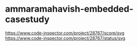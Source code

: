 # ammaramahavish-embedded-casestudy
https://www.code-inspector.com/project/28767/score/svg
https://www.code-inspector.com/project/28767/status/svg
